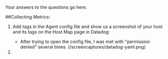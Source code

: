 Your answers to the questions go here.

##Collecting Metrics:
1. Add tags in the Agent config file and show us a screenshot of your host and its tags on the Host Map page in Datadog:
    * After trying to open the config file, I was met with "permission denied"
    several times. 
(/screencaptures/datadog-yaml.png)

2. 

